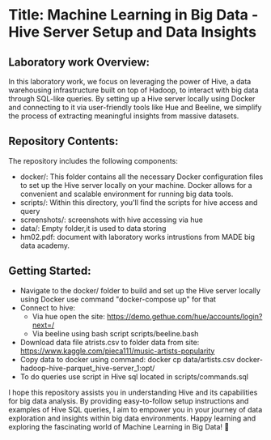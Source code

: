 # Title: Machine Learning in Big Data - Hive Server Setup and Data Insights

## Laboratory work Overview:
In this laboratory work, we focus on leveraging the power of Hive, a data warehousing infrastructure built on top of Hadoop, to interact with big data through SQL-like queries. By setting up a Hive server locally using Docker and connecting to it via user-friendly tools like Hue and Beeline, we simplify the process of extracting meaningful insights from massive datasets.

## Repository Contents:
The repository includes the following components:
- docker/: This folder contains all the necessary Docker configuration files to set up the Hive server locally on your machine. Docker allows for a convenient and scalable environment for running big data tools.
- scripts/: Within this directory, you'll find the scripts for hive access and query
- screenshots/: screenshots with hive accessing via hue
- data/: Empty folder,it is used to data storing
- hm02.pdf: document with laboratory works intrustions from MADE big data academy.

## Getting Started:
 - Navigate to the docker/ folder to build and set up the Hive server locally using Docker use command "docker-compose up" for that
 - Connect to hive:
   - Via hue open the site: https://demo.gethue.com/hue/accounts/login?next=/
   - Via beeline using bash script scripts/beeline.bash
- Download data file atrists.csv  to folder data from site: https://www.kaggle.com/pieca111/music-artists-popularity
- Copy data to docker using command: docker cp data/artists.csv docker-hadoop-hive-parquet_hive-server_1:opt/
- To do queries use script in Hive sql located in scripts/commands.sql

I hope this repository assists you in understanding Hive and its capabilities for big data analysis. By providing easy-to-follow setup instructions and examples of Hive SQL queries, I aim to empower you in your journey of data exploration and insights within big data environments. Happy learning and exploring the fascinating world of Machine Learning in Big Data! 🚀
